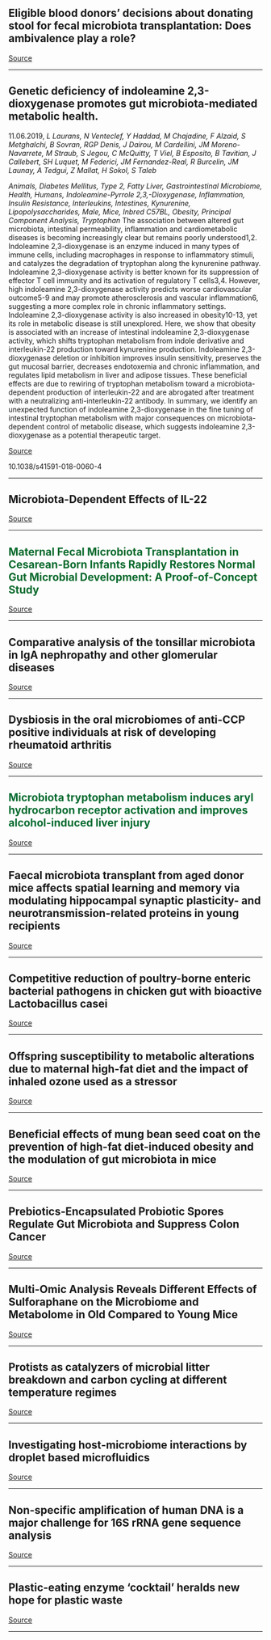 ## Eligible blood donors’ decisions about donating stool for fecal microbiota transplantation: Does ambivalence play a role? 

[Source](https://onlinelibrary.wiley.com/doi/10.1111/trf.16109)

---

## Genetic deficiency of indoleamine 2,3-dioxygenase promotes gut microbiota-mediated metabolic health.
 11.06.2019, _L Laurans, N Venteclef, Y Haddad, M Chajadine, F Alzaid, S Metghalchi, B Sovran, RGP Denis, J Dairou, M Cardellini, JM Moreno-Navarrete, M Straub, S Jegou, C McQuitty, T Viel, B Esposito, B Tavitian, J Callebert, SH Luquet, M Federici, JM Fernandez-Real, R Burcelin, JM Launay, A Tedgui, Z Mallat, H Sokol, S Taleb_


_Animals, Diabetes Mellitus, Type 2, Fatty Liver, Gastrointestinal Microbiome, Health, Humans, Indoleamine-Pyrrole 2,3,-Dioxygenase, Inflammation, Insulin Resistance, Interleukins, Intestines, Kynurenine, Lipopolysaccharides, Male, Mice, Inbred C57BL, Obesity, Principal Component Analysis, Tryptophan_
The association between altered gut microbiota, intestinal permeability, inflammation and cardiometabolic diseases is becoming increasingly clear but remains poorly understood1,2. Indoleamine 2,3-dioxygenase is an enzyme induced in many types of immune cells, including macrophages in response to inflammatory stimuli, and catalyzes the degradation of tryptophan along the kynurenine pathway. Indoleamine 2,3-dioxygenase activity is better known for its suppression of effector T cell immunity and its activation of regulatory T cells3,4. However, high indoleamine 2,3-dioxygenase activity predicts worse cardiovascular outcome5-9 and may promote atherosclerosis and vascular inflammation6, suggesting a more complex role in chronic inflammatory settings. Indoleamine 2,3-dioxygenase activity is also increased in obesity10-13, yet its role in metabolic disease is still unexplored. Here, we show that obesity is associated with an increase of intestinal indoleamine 2,3-dioxygenase activity, which shifts tryptophan metabolism from indole derivative and interleukin-22 production toward kynurenine production. Indoleamine 2,3-dioxygenase deletion or inhibition improves insulin sensitivity, preserves the gut mucosal barrier, decreases endotoxemia and chronic inflammation, and regulates lipid metabolism in liver and adipose tissues. These beneficial effects are due to rewiring of tryptophan metabolism toward a microbiota-dependent production of interleukin-22 and are abrogated after treatment with a neutralizing anti-interleukin-22 antibody. In summary, we identify an unexpected function of indoleamine 2,3-dioxygenase in the fine tuning of intestinal tryptophan metabolism with major consequences on microbiota-dependent control of metabolic disease, which suggests indoleamine 2,3-dioxygenase as a potential therapeutic target.

[Source](https://www.mdpi.com/2073-4409/9/10/2205)

10.1038/s41591-018-0060-4

---

## Microbiota-Dependent Effects of IL-22

[Source](https://www.mdpi.com/2073-4409/9/10/2205)

---

## <span style="color:#07692b;" class="has-inline-color">Maternal Fecal Microbiota Transplantation in Cesarean-Born Infants Rapidly Restores Normal Gut Microbial Development: A Proof-of-Concept Study</span>

[Source](https://www.cell.com/cell/fulltext/S0092-8674(20)31089-8)

---

## Comparative analysis of the tonsillar microbiota in IgA nephropathy and other glomerular diseases

[Source](https://www.nature.com/articles/s41598-020-73035-x)

---

## Dysbiosis in the oral microbiomes of anti-CCP positive individuals at risk of developing rheumatoid arthritis

[Source](https://ard.bmj.com/content/early/2020/09/30/annrheumdis-2020-216972)

---

## <span style="color:#066b30;" class="has-inline-color">Microbiota tryptophan metabolism induces aryl hydrocarbon receptor activation and improves alcohol-induced liver injury</span>

[Source](https://gut.bmj.com/content/early/2020/09/30/gutjnl-2020-321565)

---

## Faecal microbiota transplant from aged donor mice affects spatial learning and memory via modulating hippocampal synaptic plasticity- and neurotransmission-related proteins in young recipients

[Source](https://microbiomejournal.biomedcentral.com/articles/10.1186/s40168-020-00914-w)

---

## Competitive reduction of poultry-borne enteric bacterial pathogens in chicken gut with bioactive Lactobacillus casei

[Source](https://www.nature.com/articles/s41598-020-73316-5)

---

## Offspring susceptibility to metabolic alterations due to maternal high-fat diet and the impact of inhaled ozone used as a stressor

[Source](https://www.nature.com/articles/s41598-020-73361-0)

---

## Beneficial effects of mung bean seed coat on the prevention of high-fat diet-induced obesity and the modulation of gut microbiota in mice

[Source](https://link.springer.com/article/10.1007/s00394-020-02395-x)

---

## Prebiotics‐Encapsulated Probiotic Spores Regulate Gut Microbiota and Suppress Colon Cancer 

[Source](https://onlinelibrary.wiley.com/doi/10.1002/adma.202004529)

---

## Multi-Omic Analysis Reveals Different Effects of Sulforaphane on the Microbiome and Metabolome in Old Compared to Young Mice

[Source](https://www.mdpi.com/2076-2607/8/10/1500)

---

## Protists as catalyzers of microbial litter breakdown and carbon cycling at different temperature regimes

[Source](https://www.nature.com/articles/s41396-020-00792-y)

---

## Investigating host-microbiome interactions by droplet based microfluidics

[Source](https://microbiomejournal.biomedcentral.com/articles/10.1186/s40168-020-00911-z)

---

## Non-specific amplification of human DNA is a major challenge for 16S rRNA gene sequence analysis

[Source](https://www.nature.com/articles/s41598-020-73403-7)

---

## Plastic-eating enzyme ‘cocktail’ heralds new hope for plastic waste

[Source](https://www.sciencedaily.com/releases/2020/09/200928152913.htm)

---

